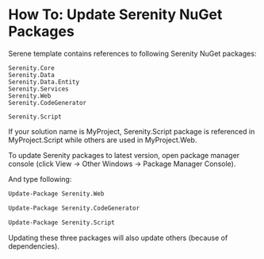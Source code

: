 # How To: Update Serenity NuGet Packages

Serene template contains references to following Serenity NuGet packages:

```
Serenity.Core
Serenity.Data
Serenity.Data.Entity
Serenity.Services
Serenity.Web
Serenity.CodeGenerator

Serenity.Script
```

If your solution name is MyProject, Serenity.Script package is referenced in MyProject.Script while others are used in MyProject.Web.

To update Serenity packages to latest version, open package manager console (click View -> Other Windows -> Package Manager Console).

And type following:

```ps
Update-Package Serenity.Web

Update-Package Serenity.CodeGenerator

Update-Package Serenity.Script
```

Updating these three packages will also update others (because of dependencies).
